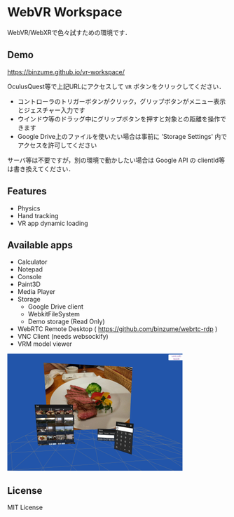 # WebVR Workspace

WebVR/WebXRで色々試すための環境です．

## Demo

https://binzume.github.io/vr-workspace/

OculusQuest等で上記URLにアクセスして `VR` ボタンをクリックしてください．

- コントローラのトリガーボタンがクリック，グリップボタンがメニュー表示とジェスチャー入力です
- ウインドウ等のドラッグ中にグリップボタンを押すと対象との距離を操作できます
- Google Drive上のファイルを使いたい場合は事前に 'Storage Settings' 内でアクセスを許可してください

サーバ等は不要ですが，別の環境で動かしたい場合は Google API の clientId等は書き換えてください．

## Features

- Physics
- Hand tracking
- VR app dynamic loading 

## Available apps

- Calculator
- Notepad
- Console
- Paint3D
- Media Player
- Storage
  - Google Drive client
  - WebkitFileSystem
  - Demo storage (Read Only)
- WebRTC Remote Desktop ( https://github.com/binzume/webrtc-rdp )
- VNC Client (needs websockify)
- VRM model viewer

![screenshot](docs/screenshot.png)

## License

MIT License
